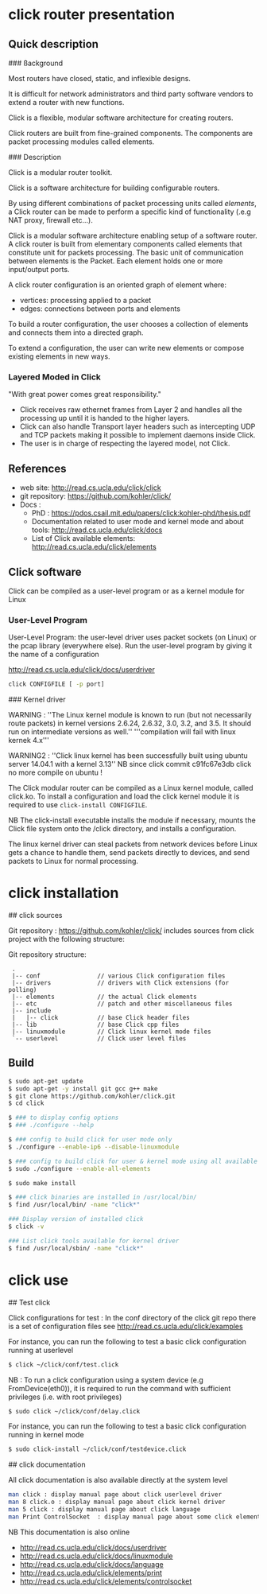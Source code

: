 
# click router presentation

## Quick description

### ßackground

Most routers have closed, static, and inflexible designs.

It is difficult for network administrators and third party software vendors to extend a router with new functions.

Click is a flexible, modular software architecture for creating routers.

Click routers are built from fine-grained components.
The components are packet processing modules called elements.


### Description

Click is a modular router toolkit.

Click is a software architecture for building configurable routers.

By using different combinations of packet processing units called _elements_, a Click router can be made to perform a specific kind of functionality (.e.g NAT proxy, firewall etc...).

Click is a modular software architecture enabling setup of a software router. A click router is built from elementary components called elements that constitute unit for packets processing.
The basic unit of communication between elements is the Packet.
Each element holds one or more input/output ports.

A click router configuration is an oriented graph of element where:

* vertices: processing applied to a packet
* edges: connections between ports and elements

To build a router configuration, the user chooses a collection of elements and connects them into a directed graph.

To extend a configuration, the user can write new elements or compose existing elements in new ways.


### Layered Moded in Click

"With great power comes great responsibility."
 * Click receives raw ethernet frames from Layer 2 and handles all the processing up until it is handed to the higher layers.
 * Click can also handle Transport layer headers such as intercepting UDP and TCP packets making it possible to implement daemons inside Click.
 * The user is in charge of respecting the layered model, not Click.


## References

* web site: http://read.cs.ucla.edu/click/click
* git repository: https://github.com/kohler/click/
* Docs :
    * PhD : https://pdos.csail.mit.edu/papers/click:kohler-phd/thesis.pdf
    * Documentation related to user mode and kernel mode and about tools: http://read.cs.ucla.edu/click/docs
    * List of Click available elements: http://read.cs.ucla.edu/click/elements


## Click software

Click can be compiled as a user-level program or as a kernel module for Linux

### User-Level Program

User-Level Program: the user-level driver uses packet sockets (on Linux) or the pcap library (everywhere else).
Run the user-level program by giving it the name of a configuration

http://read.cs.ucla.edu/click/docs/userdriver

```bash
click CONFIGFILE [ -p port]
```

### Kernel driver

WARNING : ''The Linux kernel module is known to run (but not necessarily route packets) in kernel versions 2.6.24, 2.6.32, 3.0, 3.2, and 3.5. It should run on intermediate versions as well.'' '''compilation will fail with linux kernek 4.x'''

WARNING2 : ''Click linux kernel has been successfully built using ubuntu server 14.04.1 with a kernel 3.13''
NB since click commit c91fc67e3db click no more compile on ubuntu !


The Click modular router can be compiled as a Linux kernel module, called click.ko. To install a configuration and load the click kernel module it is required to use `click-install CONFIGFILE`.

NB The click-install executable installs the module if necessary, mounts the Click file system onto the /click directory, and installs a configuration.

The linux kernel driver can steal packets from network devices before Linux gets a chance to handle them, send packets directly to devices, and send packets to Linux for normal processing.


# click installation

## click sources

Git repository : https://github.com/kohler/click/ includes sources from click project with the following structure:

Git repository structure:
```
 .
 |-- conf                // various Click configuration files
 |-- drivers             // drivers with Click extensions (for polling)
 |-- elements            // the actual Click elements
 |-- etc                 // patch and other miscellaneous files
 |-- include
 |   |-- click           // base Click header files
 |-- lib                 // base Click cpp files
 |-- linuxmodule         // Click linux kernel mode files
 `-- userlevel           // Click user level files
```

## Build


```bash
$ sudo apt-get update
$ sudo apt-get -y install git gcc g++ make
$ git clone https://github.com/kohler/click.git
$ cd click

$ ### to display config options
$ ### ./configure --help

$ ### config to build click for user mode only
$ ./configure --enable-ip6 --disable-linuxmodule

$ ### config to build click for user & kernel mode using all available click elements
$ sudo ./configure --enable-all-elements

$ sudo make install

$ ### click binaries are installed in /usr/local/bin/
$ find /usr/local/bin/ -name "click*"

### Display version of installed click
$ click -v

### List click tools available for kernel driver
$ find /usr/local/sbin/ -name "click*"

```

# click use

## Test click

Click configurations for test : In the conf directory of the click git repo there is a set of configuration files see http://read.cs.ucla.edu/click/examples


For instance, you can run the following to test a basic click configuration running at userlevel

```bash
$ click ~/click/conf/test.click
```

NB : To run a click configuration using a system device (e.g FromDevice(eth0)), it is required to run the command with sufficient privileges (i.e. with root privileges)

```bash
$ sudo click ~/click/conf/delay.click
```

For instance, you can run the following to test a basic click configuration running in kernel mode

```bash
$ sudo click-install ~/click/conf/testdevice.click
```


## click documentation

All click documentation is also available directly at the system level

```bash
man click : display manual page about click userlevel driver
man 8 click.o : display manual page about click kernel driver
man 5 click : display manual page about click language
man Print ControlSocket  : display manual page about some click elements

```

NB This documentation is also online

+ http://read.cs.ucla.edu/click/docs/userdriver
+ http://read.cs.ucla.edu/click/docs/linuxmodule
+ http://read.cs.ucla.edu/click/docs/language
+ http://read.cs.ucla.edu/click/elements/print
+ http://read.cs.ucla.edu/click/elements/controlsocket



